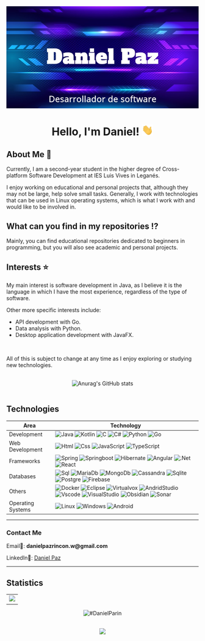 <div align="center">
  <a href="https://github.com/DanielParin">
  <img src="./Images/Banner.jpg" />
  </a>
 </div>


<div align="center">

# Hello, I'm Daniel! <img src="https://raw.githubusercontent.com/ABSphreak/ABSphreak/master/gifs/Hi.gif" width="30px">
</div>

## About Me 💾

Currently, I am a second-year student in the higher degree of Cross-platform Software Development at IES Luis Vives in Leganés.

I  enjoy working on educational and personal projects that, although they may not be large, help solve small tasks. Generally, I work
 with technologies that can be used in Linux operating systems, which is what I work with and would like to be involved in.

## What can you find in my repositories ⁉️

Mainly, you can find educational repositories dedicated to beginners in programming, but you will also see academic and personal projects.

## Interests ⭐

My main interest is software development in Java, as I believe it is the language in which I have the most experience,
 regardless of the type of software.

Other more specific interests include:

- API development with Go.
- Data analysis with Python.
- Desktop application development with JavaFX.

<br>

All of this is subject to change at any time as I enjoy exploring or studying new technologies.

<br>

<div align="center">
  <img src="https://github-readme-stats.vercel.app/api?username=danielparin&theme=vue-dark&show_icons=true" alt="Anurag's GitHub stats" />
</div>
<br>

## Technologies

| Area | Technology |
| -- | -- |
| Development | ![Java](https://img.shields.io/badge/java-%23ED8B00.svg?style=for-the-badge&logo=openjdk&logoColor=white) ![Kotlin](https://img.shields.io/badge/Kotlin-0095D5?&style=for-the-badge&logo=kotlin&logoColor=white) ![C](https://img.shields.io/badge/C-00599C?style=for-the-badge&logo=c&logoColor=white) ![C#](https://img.shields.io/badge/C%23-239120?style=for-the-badge&logo=c-sharp&logoColor=white) ![Python](https://img.shields.io/badge/Python-FFD43B?style=for-the-badge&logo=python&logoColor=blue) ![Go](https://img.shields.io/badge/Go-00ADD8?style=for-the-badge&logo=go&logoColor=white) |
| Web Development | ![Html](https://img.shields.io/badge/HTML5-E34F26?style=for-the-badge&logo=html5&logoColor=white) ![Css](https://img.shields.io/badge/CSS3-1572B6?style=for-the-badge&logo=css3&logoColor=white) ![JavaScript](https://img.shields.io/badge/JavaScript-323330?style=for-the-badge&logo=javascript&logoColor=F7DF1E) ![TypeScript](https://img.shields.io/badge/TypeScript-007ACC?style=for-the-badge&logo=typescript&logoColor=white) |
| Frameworks | ![Spring](https://img.shields.io/badge/Spring-6DB33F?style=for-the-badge&logo=spring&logoColor=white) ![Springboot](https://img.shields.io/badge/Spring_Boot-6DB33F?style=for-the-badge&logo=spring-boot&logoColor=white) ![Hibernate](https://img.shields.io/badge/Hibernate-59666C?style=for-the-badge&logo=Hibernate&logoColor=white) ![Angular](https://img.shields.io/badge/Angular-DD0031?style=for-the-badge&logo=angular&logoColor=white) ![.Net](https://img.shields.io/badge/.NET-512BD4?style=for-the-badge&logo=dotnet&logoColor=white) ![React](https://img.shields.io/badge/React-20232A?style=for-the-badge&logo=react&logoColor=61DAFB) |
| Databases | ![Sql](https://img.shields.io/badge/MySQL-005C84?style=for-the-badge&logo=mysql&logoColor=white) ![MariaDb](https://img.shields.io/badge/MariaDB-003545?style=for-the-badge&logo=mariadb&logoColor=white) ![MongoDb](https://img.shields.io/badge/MongoDB-4EA94B?style=for-the-badge&logo=mongodb&logoColor=white) ![Cassandra](https://img.shields.io/badge/Cassandra-1287B1?style=for-the-badge&logo=apache%20cassandra&logoColor=white) ![Sqlite](https://img.shields.io/badge/Sqlite-003B57?style=for-the-badge&logo=sqlite&logoColor=white) ![Postgre](https://img.shields.io/badge/PostgreSQL-316192?style=for-the-badge&logo=postgresql&logoColor=white) ![Firebase](https://img.shields.io/badge/firebase-ffca28?style=for-the-badge&logo=firebase&logoColor=black) |
| Others | ![Docker](https://img.shields.io/badge/Docker-2CA5E0?style=for-the-badge&logo=docker&logoColor=white) ![Eclipse](https://img.shields.io/badge/Eclipse-2C2255?style=for-the-badge&logo=eclipse&logoColor=white) ![Virtualvox](https://img.shields.io/badge/VirtualBox-21416b?style=for-the-badge&logo=VirtualBox&logoColor=white) ![AndridStudio](https://img.shields.io/badge/Android_Studio-3DDC84?style=for-the-badge&logo=android-studio&logoColor=white) ![Vscode](https://img.shields.io/badge/VSCode-0078D4?style=for-the-badge&logo=visual%20studio%20code&logoColor=white) ![VisualStudio](https://img.shields.io/badge/Visual_Studio-5C2D91?style=for-the-badge&logo=visual%20studio&logoColor=white) ![Obsidian](https://img.shields.io/badge/Obsidian-483699?style=for-the-badge&logo=Obsidian&logoColor=white) ![Sonar](https://img.shields.io/badge/SonarLint-CB2029?style=for-the-badge&logo=sonarlint&logoColor=white)  |
| Operating Systems | ![Linux](https://img.shields.io/badge/Linux-FCC624?style=for-the-badge&logo=linux&logoColor=black) ![Windows](https://img.shields.io/badge/Windows-0078D6?style=for-the-badge&logo=windows&logoColor=white) ![Android](https://img.shields.io/badge/Android-3DDC84?style=for-the-badge&logo=android&logoColor=white) |

---

### Contact Me

<div style="text-align: justify;">
    <p>Email📩: <strong>danielpazrincon.w@gmail.com</strong></p>
    <p>LinkedIn📜: <a href="https://www.linkedin.com/in/daniel-paz-rinc%C3%B3n/">Daniel Paz</a></p>
</div>

---

## Statistics

<div align="center">
    <table>
        <tr>
            <td>
                <a href="https://wakatime.com">
                    <img src="https://wakatime.com/share/@304a5ba2-078f-45e9-a898-1a691a3e493a/1731e29a-5a50-4c96-a6a2-930b2d601da1.svg" height="350" />
                </a>
            </td>
        </tr>
    </table>
</div>



<p align="center">
<img width="40%" src="https://github-readme-stats.vercel.app/api/top-langs?username=DanielParin&show_icons=true&theme=dracula&title_color=ff8000&text_color=ffffff&bg_color=6a6a6a&locale=en&layout=compact&hide_border=true" alt="#DanielParin" />

<br>
<br>
<p align="center"><img src=https://profile-counter.glitch.me/DanielParin/count.svg </p>
